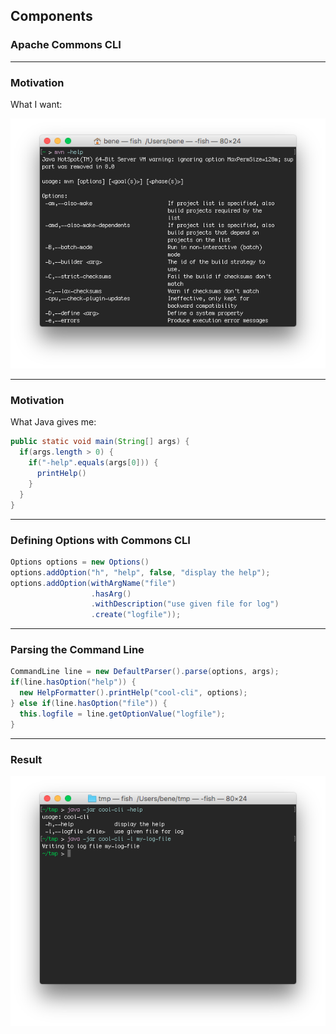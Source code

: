 <!-- .slide: data-background="img/background-violet-orig.jpg" data-state="intro" class="center" -->
## Components <!-- .element: class="heading" style="text-align: center;"-->
### Apache Commons CLI <!-- .element: class="heading" style="text-align: center;"-->

---

### Motivation

What I want:

<!-- .slide: class="center" -->

![](img/mvn-cmdline.png)

---

### Motivation

What Java gives me:

```java
public static void main(String[] args) {
  if(args.length > 0) {
    if("-help".equals(args[0])) {
      printHelp()
    }
  }
}
```

---

### Defining Options with Commons CLI

```java
Options options = new Options()
options.addOption("h", "help", false, "display the help");
options.addOption(withArgName("file")
                  .hasArg()
                  .withDescription("use given file for log")
                  .create("logfile"));
```

---

### Parsing the Command Line

```java
CommandLine line = new DefaultParser().parse(options, args);
if(line.hasOption("help")) {
  new HelpFormatter().printHelp("cool-cli", options);
} else if(line.hasOption("file")) {
  this.logfile = line.getOptionValue("logfile");
}

```

---

### Result

<!-- .slide: class="center" -->

![](img/cli-cmdline.png)